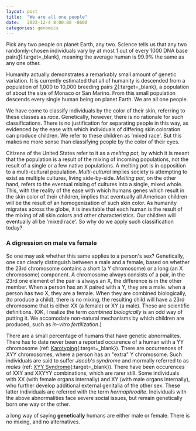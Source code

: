 ```yaml
---
layout: post
title:  "We are all one people"
date:   2022-12-4 8:00:00 -0600
categories: genomics
---
```


Pick any two people on planet Earth, any two.
Science tells us that any two randomly-chosen individuals
vary by at most 1 out of every 1000 DNA base pairs[1](https://www.ashg.org/wp-content/uploads/2019/09/genetic-variation-essay.pdf){:target=_blank},
meaning the average human is 99.9% the same as any one other.

Humanity actually demonstrates a remarkably small amount of genetic variation.
It is currently estimated that all of humanity is descended from
a population of 1,000 to 10,000 breeding pairs [2](http://news.bbc.co.uk/2/hi/science/nature/2975862.stm){:target=_blank}, a population
of about the size of Monaco or San Marino.
From this small population descends every single human being on planet Earth.
We are all one people.

We have come to classify individuals by the color of their skin,
referring to these classes as _race_.
Genetically, however, there is no rationale for such classifications.
There is no justification for separating people in this way,
as evidenced by the ease with which individuals of differing skin coloration
can produce children.
We refer to these children as 'mixed race'.
But this makes no more sense than classifying people by the color of their eyes.

Citizens of the United States refer to it as a _melting pot_,
by which it is meant that the population is a result of the mixing
of incoming populations, not the result of a single or a few native populations.
A melting pot is in opposition to a multi-cultural population.
_Multi-cultural_ implies society is attempting to exist as multiple cultures, living side-by-side.
_Melting pot_, on the other hand, refers to the eventual mixing of cultures into a single, mixed whole.
This, with the reality of the ease with which humans genes which
result in the skin color of their children, implies that eventually
all American children will be the result of an homogenization
of such skin color.
As humanity migrates across the globe,
it is inevitable that each human is the result of the mixing of all skin colors
and other characteristics.
Our children will eventually all be 'mixed race'.
So why do we apply such classification today?

### A digression on male vs female
So one may ask whether this same applies to a person's sex?
Genetically, one can clearly distinguish between a male and a female,
based on whether the 23rd chromosome contains a short (a Y chromosome) or a long (an X chromosome) component.
A chromosome always consists of a pair, in the 23rd one element of the pair is always an X, the difference is in the other member.
When a person has an X paired with a Y, they are a male.
when a person has two X, they are a female.
When they are combined biologically, (to produce a child), there is no mixing,
the resulting child will have a 23rd chromosome that is either XX (a female) or XY (a male).
These are scientific definitions.
(OK, I realize the term _combined biologically_ is an odd way of putting it.
We accomodate non-natural mechanisms by which children are produced, such as _in-vitro fertilization_.)

There are a small percentage of humans that have genetic abnormalites.
There has to date never been a reported occurence of a human with a YY chromosome (ref: [Karotyping](https://karyotypinghub.com/are-yy-chromosomes-possible/){:target=_blank}).
There are occurrences of XYY chromosomes, where a person has an "extra" Y chromosome.
Such individuals are said to suffer _Jacob's syndrome_ and mormally referred to as _males_ (ref: [XYY Syndrome](https://rarediseases.org/rare-diseases/xyy-syndrome/){:target=_blank}).
There have been occurences of XXY and XXYYY combinations, which are rarer still.
Some individuals with XX (with female organs internally) and XY (with male organs internally), who further develop
additional external genitalia of the other sex.
These latter individuals are referred with the term _hermaphrodite_.
Individuals with the above abnormalities face severe social issues, but remain genetically born one way or the other.

a long way of saying **genetically** humans are either male or female.
There is no mixing, and no alternatives.
